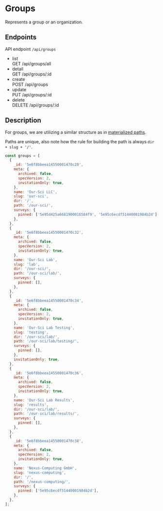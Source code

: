 # Groups

Represents a group or an organization.

## Endpoints

API endpoint `/api/groups`

- list<br/>GET /api/groups/all
- detail<br/>GET /api/groups/:id
- create<br/> POST /api/groups
- update<br/> PUT /api/groups/:id
- delete<br/> DELETE /api/groups/:id

## Description

For groups, we are utilizing a similar structure as in
[materialized paths](https://docs.mongodb.com/manual/tutorial/model-tree-structures-with-materialized-paths/).

Paths are unique, also note how the rule for building the path is always `dir + slug + '/'`.

```javascript
const groups = [
  {
    _id: '5e6f8bbeea14550001470c28',
    meta: {
      archived: false,
      specVersion: 2,
      invitationOnly: true,
    },
    name: 'Our-Sci LLC',
    slug: 'our-sci',
    dir: '/',
    path: '/our-sci/',
    surveys: {
      pinned: ['5e95d425a6681900016584f9', '5e95c6ecdf51440001984b2d'],
    },
  },
  {
    _id: '5e6f8bbeea14550001470c32',
    meta: {
      archived: false,
      specVersion: 2,
      invitationOnly: true,
    },
    name: 'Our-Sci Lab',
    slug: 'lab',
    dir: '/our-sci/',
    path: '/our-sci/lab/',
    surveys: {
      pinned: [],
    },
  },
  {
    _id: '5e6f8bbeea14550001470c34',
    meta: {
      archived: false,
      specVersion: 2,
      invitationOnly: true,
    },
    name: 'Our-Sci Lab Testing',
    slug: 'testing',
    dir: '/our-sci/lab/',
    path: '/our-sci/lab/testing/',
    surveys: {
      pinned: [],
    },
    invitationOnly: true,
  },
  {
    _id: '5e6f8bbeea14550001470c36',
    meta: {
      archived: false,
      specVersion: 2,
      invitationOnly: true,
    },
    name: 'Our-Sci Lab Results',
    slug: 'results',
    dir: '/our-sci/lab/',
    path: '/our-sci/lab/results/',
    surveys: {
      pinned: [],
    },
  },
  {
    _id: '5e6f8bbeea14550001470c38',
    meta: {
      archived: false,
      specVersion: 2,
      invitationOnly: true,
    },
    name: 'Nexus-Computing GmbH',
    slug: 'nexus-computing',
    dir: '/',
    path: '/nexus-computing/',
    surveys: {
      pinned: ['5e95c6ecdf51440001984b2d'],
    },
  },
];
```
